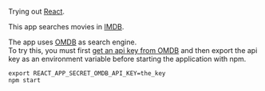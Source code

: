 Trying out [React](https://reactjs.org/).

This app searches movies in [IMDB](http://www.imdb.com/). 

The app uses [OMDB](http://www.omdbapi.com/) as search engine.  
To try this, you must first [get an api key from OMDB](http://www.omdbapi.com/apikey.aspx) and then export the api key as an environment variable before starting the application with npm.
``` 
export REACT_APP_SECRET_OMDB_API_KEY=the_key
npm start
```